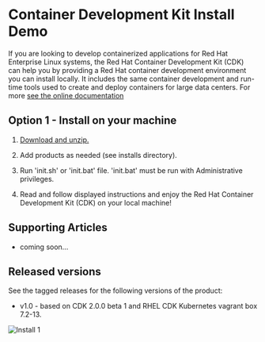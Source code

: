 Container Development Kit Install Demo
======================================
If you are looking to develop containerized applications for Red Hat Enterprise
Linux systems, the Red Hat Container Development Kit (CDK) can help you by providing 
a Red Hat container development environment you can install locally. It includes the 
same container development and run-time tools used to create and deploy containers 
for large data centers. For more [see the online documentation](https://access.redhat.com/documentation/en/red-hat-enterprise-linux-atomic-host/version-7/container-development-kit-installation-guide/)


Option 1 - Install on your machine
----------------------------------
1. [Download and unzip.](https://github.com/eschabell/cdk-install-demo/archive/master.zip)

2. Add products as needed (see installs directory).

3. Run 'init.sh' or 'init.bat' file. 'init.bat' must be run with Administrative privileges.

4. Read and follow displayed instructions and enjoy the Red Hat Container Development Kit (CDK) on your local machine!


Supporting Articles
-------------------
- coming soon...


Released versions
-----------------
See the tagged releases for the following versions of the product:

- v1.0 - based on CDK 2.0.0 beta 1 and RHEL CDK Kubernetes vagrant box 7.2-13.


![Install 1](https://github.com/eschabell/cdk-install-demo/blob/master/docs/demo-images/install-1.png?raw=true)

